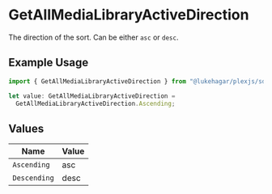 # GetAllMediaLibraryActiveDirection

The direction of the sort. Can be either `asc` or `desc`.


## Example Usage

```typescript
import { GetAllMediaLibraryActiveDirection } from "@lukehagar/plexjs/sdk/models/operations";

let value: GetAllMediaLibraryActiveDirection =
  GetAllMediaLibraryActiveDirection.Ascending;
```

## Values

| Name         | Value        |
| ------------ | ------------ |
| `Ascending`  | asc          |
| `Descending` | desc         |